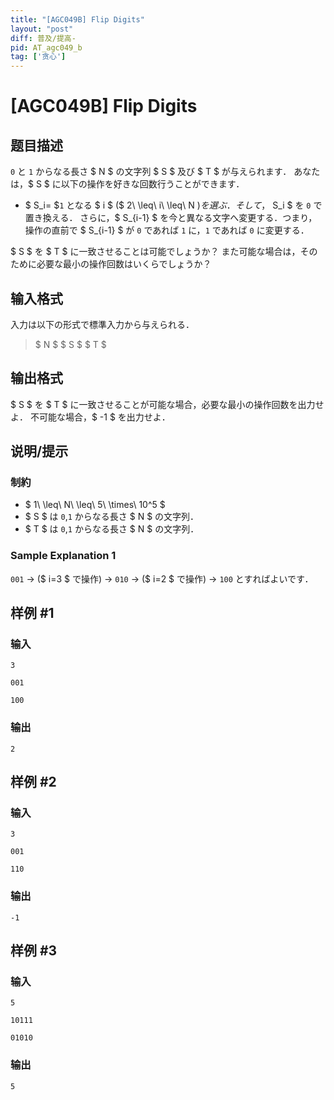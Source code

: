 ```yaml
---
title: "[AGC049B] Flip Digits"
layout: "post"
diff: 普及/提高-
pid: AT_agc049_b
tag: ['贪心']
---
```


# [AGC049B] Flip Digits

## 题目描述

[problemUrl]: https://atcoder.jp/contests/agc049/tasks/agc049_b

`0` と `1` からなる長さ $ N $ の文字列 $ S $ 及び $ T $ が与えられます． あなたは，$ S $ に以下の操作を好きな回数行うことができます．

- $ S_i= $`1` となる $ i $ ($ 2\ \leq\ i\ \leq\ N $) を選ぶ． そして，$ S_i $ を `0` で置き換える． さらに，$ S_{i-1} $ を今と異なる文字へ変更する．つまり，操作の直前で $ S_{i-1} $ が `0` であれば `1` に，`1` であれば `0` に変更する．

$ S $ を $ T $ に一致させることは可能でしょうか？ また可能な場合は，そのために必要な最小の操作回数はいくらでしょうか？

## 输入格式

入力は以下の形式で標準入力から与えられる．

> $ N $ $ S $ $ T $

## 输出格式

$ S $ を $ T $ に一致させることが可能な場合，必要な最小の操作回数を出力せよ． 不可能な場合，$ -1 $ を出力せよ．

## 说明/提示

### 制約

- $ 1\ \leq\ N\ \leq\ 5\ \times\ 10^5 $
- $ S $ は `0`,`1` からなる長さ $ N $ の文字列．
- $ T $ は `0`,`1` からなる長さ $ N $ の文字列．

### Sample Explanation 1

`001` → ($ i=3 $ で操作) → `010` → ($ i=2 $ で操作) → `100` とすればよいです．

## 样例 #1

### 输入

```
3
001
100
```

### 输出

```
2
```

## 样例 #2

### 输入

```
3
001
110
```

### 输出

```
-1
```

## 样例 #3

### 输入

```
5
10111
01010
```

### 输出

```
5
```

